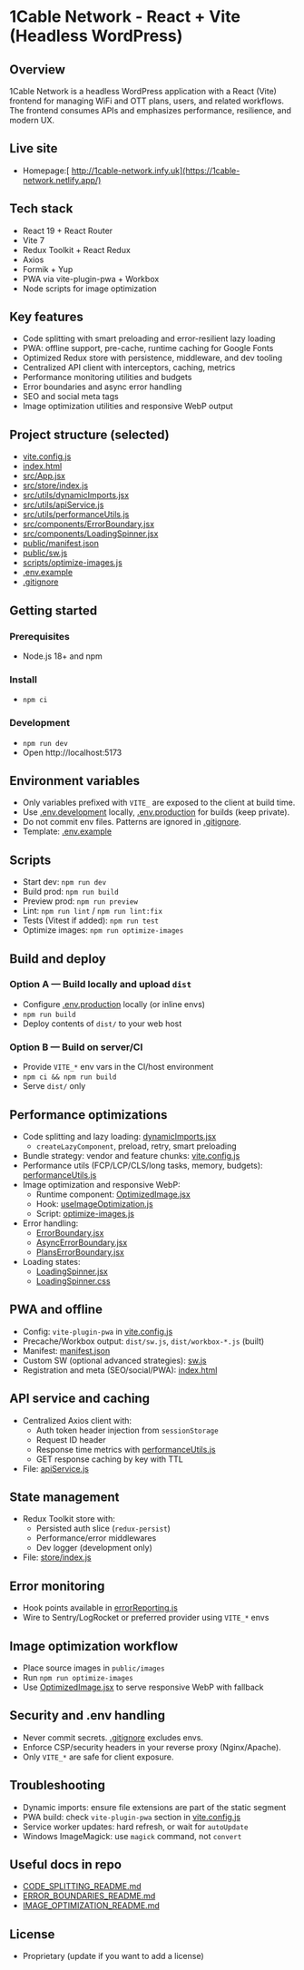 # 1Cable Network - React + Vite (Headless WordPress)

## Overview

1Cable Network is a headless WordPress application with a React (Vite) frontend for managing WiFi and OTT plans, users, and related workflows. The frontend consumes APIs and emphasizes performance, resilience, and modern UX.

## Live site

- Homepage:[ http://1cable-network.infy.uk](https://1cable-network.netlify.app/)

## Tech stack

- React 19 + React Router
- Vite 7
- Redux Toolkit + React Redux
- Axios
- Formik + Yup
- PWA via vite-plugin-pwa + Workbox
- Node scripts for image optimization

## Key features

- Code splitting with smart preloading and error-resilient lazy loading
- PWA: offline support, pre-cache, runtime caching for Google Fonts
- Optimized Redux store with persistence, middleware, and dev tooling
- Centralized API client with interceptors, caching, metrics
- Performance monitoring utilities and budgets
- Error boundaries and async error handling
- SEO and social meta tags
- Image optimization utilities and responsive WebP output

## Project structure (selected)

- [vite.config.js](vite-project/vite.config.js)
- [index.html](vite-project/index.html)
- [src/App.jsx](vite-project/src/App.jsx)
- [src/store/index.js](vite-project/src/store/index.js)
- [src/utils/dynamicImports.jsx](vite-project/src/utils/dynamicImports.jsx)
- [src/utils/apiService.js](vite-project/src/utils/apiService.js)
- [src/utils/performanceUtils.js](vite-project/src/utils/performanceUtils.js)
- [src/components/ErrorBoundary.jsx](vite-project/src/components/ErrorBoundary.jsx)
- [src/components/LoadingSpinner.jsx](vite-project/src/components/LoadingSpinner.jsx)
- [public/manifest.json](vite-project/public/manifest.json)
- [public/sw.js](vite-project/public/sw.js)
- [scripts/optimize-images.js](vite-project/scripts/optimize-images.js)
- [.env.example](vite-project/.env.example)
- [.gitignore](vite-project/.gitignore)

## Getting started

### Prerequisites

- Node.js 18+ and npm

### Install

- `npm ci`

### Development

- `npm run dev`
- Open http://localhost:5173

## Environment variables

- Only variables prefixed with `VITE_` are exposed to the client at build time.
- Use [.env.development](vite-project/.env.development) locally, [.env.production](vite-project/.env.production) for builds (keep private).
- Do not commit env files. Patterns are ignored in [.gitignore](vite-project/.gitignore).
- Template: [.env.example](vite-project/.env.example)

## Scripts

- Start dev: `npm run dev`
- Build prod: `npm run build`
- Preview prod: `npm run preview`
- Lint: `npm run lint` / `npm run lint:fix`
- Tests (Vitest if added): `npm run test`
- Optimize images: `npm run optimize-images`

## Build and deploy

### Option A — Build locally and upload `dist`

- Configure [.env.production](vite-project/.env.production) locally (or inline envs)
- `npm run build`
- Deploy contents of `dist/` to your web host

### Option B — Build on server/CI

- Provide `VITE_*` env vars in the CI/host environment
- `npm ci && npm run build`
- Serve `dist/` only

## Performance optimizations

- Code splitting and lazy loading: [dynamicImports.jsx](vite-project/src/utils/dynamicImports.jsx)
  - `createLazyComponent`, preload, retry, smart preloading
- Bundle strategy: vendor and feature chunks: [vite.config.js](vite-project/vite.config.js)
- Performance utils (FCP/LCP/CLS/long tasks, memory, budgets): [performanceUtils.js](vite-project/src/utils/performanceUtils.js)
- Image optimization and responsive WebP:
  - Runtime component: [OptimizedImage.jsx](vite-project/src/utils/OptimizedImage.jsx)
  - Hook: [useImageOptimization.js](vite-project/src/utils/useImageOptimization.js)
  - Script: [optimize-images.js](vite-project/scripts/optimize-images.js)
- Error handling:
  - [ErrorBoundary.jsx](vite-project/src/components/ErrorBoundary.jsx)
  - [AsyncErrorBoundary.jsx](vite-project/src/components/AsyncErrorBoundary.jsx)
  - [PlansErrorBoundary.jsx](vite-project/src/components/PlansErrorBoundary.jsx)
- Loading states:
  - [LoadingSpinner.jsx](vite-project/src/components/LoadingSpinner.jsx)
  - [LoadingSpinner.css](vite-project/src/components/LoadingSpinner.css)

## PWA and offline

- Config: `vite-plugin-pwa` in [vite.config.js](vite-project/vite.config.js)
- Precache/Workbox output: `dist/sw.js`, `dist/workbox-*.js` (built)
- Manifest: [manifest.json](vite-project/public/manifest.json)
- Custom SW (optional advanced strategies): [sw.js](vite-project/public/sw.js)
- Registration and meta (SEO/social/PWA): [index.html](vite-project/index.html)

## API service and caching

- Centralized Axios client with:
  - Auth token header injection from `sessionStorage`
  - Request ID header
  - Response time metrics with [performanceUtils.js](vite-project/src/utils/performanceUtils.js)
  - GET response caching by key with TTL
- File: [apiService.js](vite-project/src/utils/apiService.js)

## State management

- Redux Toolkit store with:
  - Persisted auth slice (`redux-persist`)
  - Performance/error middlewares
  - Dev logger (development only)
- File: [store/index.js](vite-project/src/store/index.js)

## Error monitoring

- Hook points available in [errorReporting.js](vite-project/src/utils/errorReporting.js)
- Wire to Sentry/LogRocket or preferred provider using `VITE_*` envs

## Image optimization workflow

- Place source images in `public/images`
- Run `npm run optimize-images`
- Use [OptimizedImage.jsx](vite-project/src/utils/OptimizedImage.jsx) to serve responsive WebP with fallback

## Security and .env handling

- Never commit secrets. [.gitignore](vite-project/.gitignore) excludes envs.
- Enforce CSP/security headers in your reverse proxy (Nginx/Apache).
- Only `VITE_*` are safe for client exposure.

## Troubleshooting

- Dynamic imports: ensure file extensions are part of the static segment
- PWA build: check `vite-plugin-pwa` section in [vite.config.js](vite-project/vite.config.js)
- Service worker updates: hard refresh, or wait for `autoUpdate`
- Windows ImageMagick: use `magick` command, not `convert`

## Useful docs in repo

- [CODE_SPLITTING_README.md](vite-project/CODE_SPLITTING_README.md)
- [ERROR_BOUNDARIES_README.md](vite-project/ERROR_BOUNDARIES_README.md)
- [IMAGE_OPTIMIZATION_README.md](vite-project/IMAGE_OPTIMIZATION_README.md)

## License

- Proprietary (update if you want to add a license)
